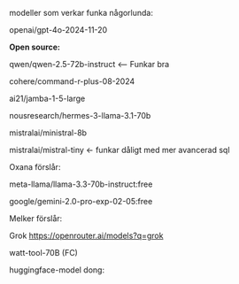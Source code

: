 modeller som verkar funka någorlunda:

openai/gpt-4o-2024-11-20

**Open source:**

qwen/qwen-2.5-72b-instruct <-- Funkar bra

cohere/command-r-plus-08-2024

ai21/jamba-1-5-large

nousresearch/hermes-3-llama-3.1-70b

mistralai/ministral-8b

mistralai/mistral-tiny <- funkar dåligt med mer avancerad sql





Oxana förslår:

meta-llama/llama-3.3-70b-instruct:free

google/gemini-2.0-pro-exp-02-05:free



Melker förslår:

Grok                    https://openrouter.ai/models?q=grok

watt-tool-70B (FC)      



huggingface-model dong:

